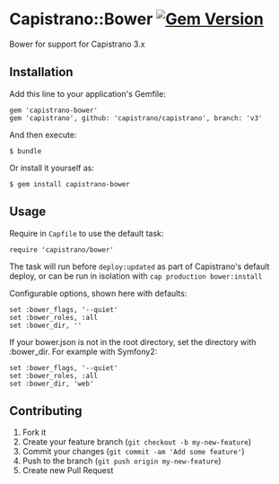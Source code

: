 # Capistrano::Bower [![Gem Version](https://badge.fury.io/rb/capistrano-bower.png)](http://badge.fury.io/rb/capistrano-bower)

Bower for support for Capistrano 3.x

## Installation

Add this line to your application's Gemfile:

    gem 'capistrano-bower'
    gem 'capistrano', github: 'capistrano/capistrano', branch: 'v3'

And then execute:

    $ bundle

Or install it yourself as:

    $ gem install capistrano-bower

## Usage

Require in `Capfile` to use the default task:

    require 'capistrano/bower'

The task will run before `deploy:updated` as part of Capistrano's default deploy,
or can be run in isolation with `cap production bower:install`

Configurable options, shown here with defaults:

    set :bower_flags, '--quiet'
    set :bower_roles, :all
    set :bower_dir, ''

If your bower.json is not in the root directory, set the directory with :bower_dir. For example with Symfony2:

    set :bower_flags, '--quiet'
    set :bower_roles, :all
    set :bower_dir, 'web'

## Contributing

1. Fork it
2. Create your feature branch (`git checkout -b my-new-feature`)
3. Commit your changes (`git commit -am 'Add some feature'`)
4. Push to the branch (`git push origin my-new-feature`)
5. Create new Pull Request

